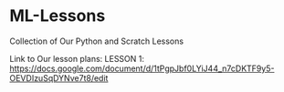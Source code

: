 # ML-Lessons
Collection of Our Python and Scratch Lessons 

Link to Our lesson plans: 
LESSON 1: https://docs.google.com/document/d/1tPgpJbf0LYiJ44_n7cDKTF9y5-OEVDIzuSqDYNve7t8/edit
